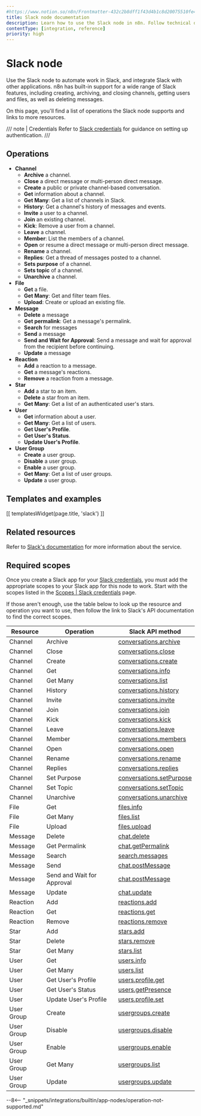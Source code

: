 ```yaml
---
#https://www.notion.so/n8n/Frontmatter-432c2b8dff1f43d4b1c8d20075510fe4
title: Slack node documentation
description: Learn how to use the Slack node in n8n. Follow technical documentation to integrate Slack node into your workflows.
contentType: [integration, reference]
priority: high
---
```


# Slack node

Use the Slack node to automate work in Slack, and integrate Slack with other applications. n8n has built-in support for a wide range of Slack features, including creating, archiving, and closing channels, getting users and files, as well as deleting messages.

On this page, you'll find a list of operations the Slack node supports and links to more resources.

/// note | Credentials
Refer to [Slack credentials](/integrations/builtin/credentials/slack.md) for guidance on setting up authentication. 
///

## Operations

* **Channel**
    * **Archive** a channel.
    * **Close** a direct message or multi-person direct message.
    * **Create** a public or private channel-based conversation.
    * **Get** information about a channel.
    * **Get Many**: Get a list of channels in Slack.
    * **History**: Get a channel's history of messages and events.
    * **Invite** a user to a channel.
    * **Join** an existing channel.
    * **Kick**: Remove a user from a channel.
    * **Leave** a channel.
    * **Member**: List the members of a channel.
    * **Open** or resume a direct message or multi-person direct message.
    * **Rename** a channel.
    * **Replies**: Get a thread of messages posted to a channel.
    * **Sets purpose** of a channel.
    * **Sets topic** of a channel.
    * **Unarchive** a channel.
* **File**
    * **Get** a file.
    * **Get Many**: Get and filter team files.
    * **Upload**: Create or upload an existing file.
* **Message**
    * **Delete** a message
    * **Get permalink**: Get a message's permalink.
    * **Search** for messages
    * **Send** a message
    * **Send and Wait for Approval**: Send a message and wait for approval from the recipient before continuing.
    * **Update** a message
* **Reaction**
    * **Add** a reaction to a message.
    * **Get** a message's reactions.
    * **Remove** a reaction from a message.
* **Star**
    * **Add** a star to an item.
    * **Delete** a star from an item.
    * **Get Many**: Get a list of an authenticated user's stars.
* **User**
    * **Get** information about a user.
	* **Get Many**: Get a list of users.
    * **Get User's Profile**.
    * **Get User's Status**.
	* **Update User's Profile**.
* **User Group**
    * **Create** a user group.
    * **Disable** a user group.
    * **Enable** a user group.
    * **Get Many**: Get a list of user groups.
    * **Update** a user group.

## Templates and examples

<!-- see https://www.notion.so/n8n/Pull-in-templates-for-the-integrations-pages-37c716837b804d30a33b47475f6e3780 -->
[[ templatesWidget(page.title, 'slack') ]]

## Related resources

Refer to [Slack's documentation](https://api.slack.com/) for more information about the service.

## Required scopes

Once you create a Slack app for your [Slack credentials](/integrations/builtin/credentials/slack.md), you must add the appropriate scopes to your Slack app for this node to work. Start with the scopes listed in the [Scopes | Slack credentials](/integrations/builtin/credentials/slack.md#scopes) page.

If those aren't enough, use the table below to look up the resource and operation you want to use, then follow the link to Slack's API documentation to find the correct scopes.

<!-- vale off -->

 | **Resource** | **Operation**              | **Slack API method**                                                               |
 |--------------|----------------------------|------------------------------------------------------------------------------------|
 | Channel      | Archive                    | [conversations.archive](https://api.slack.com/methods/conversations.archive)       |
 | Channel      | Close                      | [conversations.close](https://api.slack.com/methods/conversations.close)           |
 | Channel      | Create                     | [conversations.create](https://api.slack.com/methods/conversations.create)         |
 | Channel      | Get                        | [conversations.info](https://api.slack.com/methods/conversations.info)             |
 | Channel      | Get Many                   | [conversations.list](https://api.slack.com/methods/conversations.list)             |
 | Channel      | History                    | [conversations.history](https://api.slack.com/methods/conversations.history)       |
 | Channel      | Invite                     | [conversations.invite](https://api.slack.com/methods/conversations.invite)         |
 | Channel      | Join                       | [conversations.join](https://api.slack.com/methods/conversations.join)             |
 | Channel      | Kick                       | [conversations.kick](https://api.slack.com/methods/conversations.kick)             |
 | Channel      | Leave                      | [conversations.leave](https://api.slack.com/methods/conversations.leave)           |
 | Channel      | Member                     | [conversations.members](https://api.slack.com/methods/conversations.members)       |
 | Channel      | Open                       | [conversations.open](https://api.slack.com/methods/conversations.open)             |
 | Channel      | Rename                     | [conversations.rename](https://api.slack.com/methods/conversations.rename)         |
 | Channel      | Replies                    | [conversations.replies](https://api.slack.com/methods/conversations.replies)       |
 | Channel      | Set Purpose                | [conversations.setPurpose](https://api.slack.com/methods/conversations.setPurpose) |
 | Channel      | Set Topic                  | [conversations.setTopic](https://api.slack.com/methods/conversations.setTopic)     |
 | Channel      | Unarchive                  | [conversations.unarchive](https://api.slack.com/methods/conversations.unarchive)   |
 | File         | Get                        | [files.info](https://api.slack.com/methods/files.info)                             |
 | File         | Get Many                   | [files.list](https://api.slack.com/methods/files.list)                             |
 | File         | Upload                     | [files.upload](https://api.slack.com/methods/files.upload)                         |
 | Message      | Delete                     | [chat.delete](https://api.slack.com/methods/chat.delete)                           |
 | Message      | Get Permalink              | [chat.getPermalink](https://api.slack.com/methods/chat.getPermalink)               |
 | Message      | Search                     | [search.messages](https://api.slack.com/methods/search.messages)                   |
 | Message      | Send                       | [chat.postMessage](https://api.slack.com/methods/chat.postMessage)                 |
 | Message      | Send and Wait for Approval | [chat.postMessage](https://api.slack.com/methods/chat.postMessage)                 |
 | Message      | Update                     | [chat.update](https://api.slack.com/methods/chat.update)                           |
 | Reaction     | Add                        | [reactions.add](https://api.slack.com/methods/reactions.add)                       |
 | Reaction     | Get                        | [reactions.get](https://api.slack.com/methods/reactions.get)                       |
 | Reaction     | Remove                     | [reactions.remove](https://api.slack.com/methods/reactions.remove)                 |
 | Star         | Add                        | [stars.add](https://api.slack.com/methods/stars.add)                               |
 | Star         | Delete                     | [stars.remove](https://api.slack.com/methods/stars.remove)                         |
 | Star         | Get Many                   | [stars.list](https://api.slack.com/methods/stars.list)                             |
 | User         | Get                        | [users.info](https://api.slack.com/methods/users.info)                             |
 | User         | Get Many                   | [users.list](https://api.slack.com/methods/users.list)                             |
 | User         | Get User's Profile         | [users.profile.get](https://api.slack.com/methods/users.profile.get)               |
 | User         | Get User's Status          | [users.getPresence](https://api.slack.com/methods/users.getPresence)               |
 | User         | Update User's Profile      | [users.profile.set](https://api.slack.com/methods/users.profile.set)               |
 | User Group   | Create                     | [usergroups.create](https://api.slack.com/methods/usergroups.create)               |
 | User Group   | Disable                    | [usergroups.disable](https://api.slack.com/methods/usergroups.disable)             |
 | User Group   | Enable                     | [usergroups.enable](https://api.slack.com/methods/usergroups.enable)               |
 | User Group   | Get Many                   | [usergroups.list](https://api.slack.com/methods/usergroups.list)                   |
 | User Group   | Update                     | [usergroups.update](https://api.slack.com/methods/usergroups.update)               |

<!-- vale on -->

--8<-- "_snippets/integrations/builtin/app-nodes/operation-not-supported.md"
